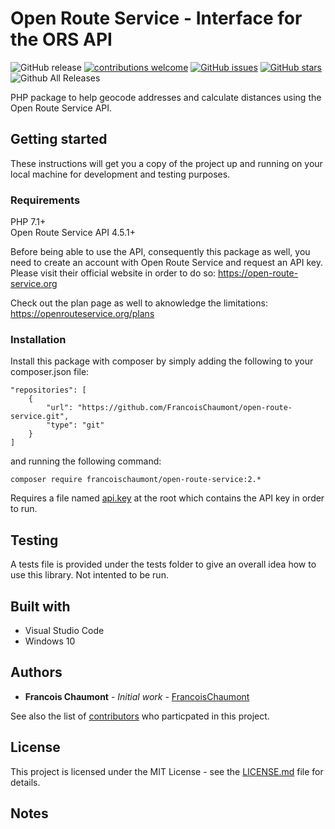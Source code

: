 # Open Route Service - Interface for the ORS API

![GitHub release](https://img.shields.io/github/release/FrancoisChaumont/open-route-service.svg)
[![contributions welcome](https://img.shields.io/badge/contributions-welcome-brightgreen.svg?style=flat)](https://github.com/FrancoisChaumont/open-route-service/issues)
[![GitHub issues](https://img.shields.io/github/issues/FrancoisChaumont/open-route-service.svg)](https://github.com/FrancoisChaumont/open-route-service/issues)
[![GitHub stars](https://img.shields.io/github/stars/FrancoisChaumont/open-route-service.svg)](https://github.com/FrancoisChaumont/open-route-service/stargazers)
![Github All Releases](https://img.shields.io/github/downloads/FrancoisChaumont/open-route-service/total.svg)

PHP package to help geocode addresses and calculate distances using the Open Route Service API.

## Getting started
These instructions will get you a copy of the project up and running on your local machine for development and testing purposes.

### Requirements
PHP 7.1+  
Open Route Service API 4.5.1+

Before being able to use the API, consequently this package as well, you need to create an account with Open Route Service and request an API key. Please visit their official website in order to do so: https://open-route-service.org

Check out the plan page as well to aknowledge the limitations: https://openrouteservice.org/plans

### Installation
Install this package with composer by simply adding the following to your composer.json file:  
```
"repositories": [
    {
        "url": "https://github.com/FrancoisChaumont/open-route-service.git",
        "type": "git"
    }
]
```
and running the following command:  
```
composer require francoischaumont/open-route-service:2.*
```

Requires a file named [api.key](api.key) at the root which contains the API key in order to run.

## Testing
A tests file is provided under the tests folder to give an overall idea how to use this library.
Not intented to be run.

## Built with
* Visual Studio Code
* Windows 10

## Authors
* **Francois Chaumont** - *Initial work* - [FrancoisChaumont](https://github.com/FrancoisChaumont)

See also the list of [contributors](https://github.com/FrancoisChaumont/open-route-service/graphs/contributors) who particpated in this project.

## License
This project is licensed under the MIT License - see the [LICENSE.md](LICENSE.md) file for details.

## Notes
